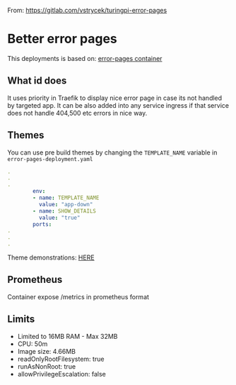 From: https://gitlab.com/vstrycek/turingpi-error-pages

# Better error pages

This deployments is based on: [error-pages container](https://github.com/tarampampam/error-pages)

## What id does
It uses priority in Traefik to display nice error page in case its not handled by targeted app. It can be also added into any service ingress if that service does not handle 404,500 etc errors in nice way.

## Themes

You can use pre build themes by changing the `TEMPLATE_NAME` variable in  `error-pages-deployment.yaml` 

```yaml
.
.
.
        env:
        - name: TEMPLATE_NAME
          value: "app-down"
        - name: SHOW_DETAILS
          value: "true"
        ports:
.
.
.
```

Theme demonstrations: [HERE](https://tarampampam.github.io/error-pages/)

## Prometheus

Container expose /metrics in prometheus format

## Limits

- Limited to 16MB RAM - Max 32MB
- CPU: 50m
- Image size: 4.66MB
- readOnlyRootFilesystem: true
- runAsNonRoot: true
- allowPrivilegeEscalation: false

